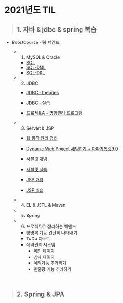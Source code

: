 # 2021년도 TIL


> ## 1. 자바 & jdbc & spring 복습

- BoostCourse - 웹 백엔드

  - 1. MySQL & Oracle
    - [SQL](./BoostCourse/day01/sql01.md)
    - [SQL-DML](./BoostCourse/day01/sql02.md)
    - [SQL-DDL](./BoostCourse/day01/sql03.md)

  - 2. JDBC


    - [JDBC - theories](./BoostCourse/day02/jdbc01.md)

    - [JDBC - 실습](./BoostCourse/day02/jdbc02.md)

    - [프로젝트A - 명함관리 프로그램](./BoostCourse/day02/project_a.md)

  - 3. Servlet & JSP
    - [웹 동작 원리 정리](./BoostCourse/day03/web.md)

    - [Dynamic Web Project 세팅하기 + 아파치톰캣9.0](./BoostCourse/day03/servlet01.md)

    - [서블릿 개념](./BoostCourse/day03/servlet02.md)

    - [서블릿 실습](./BoostCourse/day03/servlet03.md)

    - [JSP 개념](./BoostCourse/day03/jsp01.md)

    - [JSP 실습](./BoostCourse/day03/jsp02.md)

  - 4. EL & JSTL & Maven
  - 5. Spring

  - 6. 프로젝트로 정리하는 백엔드
    - 방명록 기능 간단히 나타내기
    - ToDo 리스트
    - 예약관리 시스템
      - 메인 페이지
      - 상세 페이지
      - 예약기능 추가하기
      - 한줄평 기능 추가하기


<br>

> ## 2. Spring & JPA
